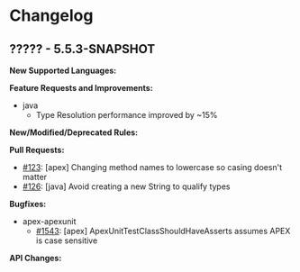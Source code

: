 # Changelog

## ????? - 5.5.3-SNAPSHOT

**New Supported Languages:**

**Feature Requests and Improvements:**

*   java
    *   Type Resolution performance improved by ~15%

**New/Modified/Deprecated Rules:**

**Pull Requests:**

*   [#123](https://github.com/pmd/pmd/pull/123): \[apex] Changing method names to lowercase so casing doesn't matter
*   [#126](https://github.com/pmd/pmd/pull/126): \[java] Avoid creating a new String to qualify types

**Bugfixes:**

*    apex-apexunit
     *    [#1543](https://sourceforge.net/p/pmd/bugs/1543/): \[apex] ApexUnitTestClassShouldHaveAsserts assumes APEX is case sensitive

**API Changes:**
